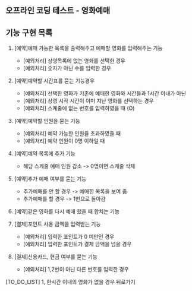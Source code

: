 ## 오프라인 코딩 테스트 - 영화예매

## 기능 구현 목록
1. [예약]예매 가능한 목록을 출력해주고 예매할 영화를 입력해주는 기능
    * [예외처리] 상영목록에 없는 영화를 선택한 경우
    * [예외처리] 숫자가 아닌 수를 입력한 경우
 
1. [예약]예약할 시간표를 묻는 기능경우
    * [예외처리] 선택한 영화가 기존에 예매한 영화와 시간들과 1시간 이내가 아닌 
    * [예외처리] 상영 시작 시간이 이미 지난 영화를 선택하는 경우
    * [예외처리] 스케줄에 없는 번호를 입력하였을 때 (O)
    
1. [예약]예약할 인원을 묻는 기능
    * [예외처리] 예약 가능한 인원을 초과하였을 때
    * [예외처리] 예약 인원이 0명 이하일 때

1. [예약]예약 목록에 추가 기능
    * 해당 스케줄 예매 인원 감소 -> 0명이면 스케줄 삭제
    
1. [예약]추가 예매 여부를 묻는 기능
    * 추가예매를 안 할 경우 -> 예매한 목록을 보여 줌
    * 추가예매를 할 경우 -> 1번으로 돌아감
    
1. [예약]같은 영화를 다시 예매 했을 때 합치는 기능
    
1. [결제]포인트 사용 금액을 입력받는 기능
    * [예외처리] 입력한 포인트가 0 미만인 경우
    * [예외처리] 입력한 포인트가 결제 금액을 넘을 경우
    
1. [결제]신용카드, 현금 여부를 묻는 기능
    * [예외처리] 1,2번이 아닌 다른 번호를 입력한 경우
    
[TO_DO_LIST]
1, 한시간 이내의 영화가 없을 경우 뒤로가기